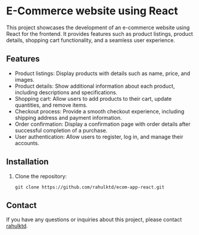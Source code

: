 # E-Commerce website using React

This project showcases the development of an e-commerce website using React for the frontend. It provides features such as product listings, product details, shopping cart functionality, and a seamless user experience.

## Features

- Product listings: Display products with details such as name, price, and images.
- Product details: Show additional information about each product, including descriptions and specifications.
- Shopping cart: Allow users to add products to their cart, update quantities, and remove items.
- Checkout process: Provide a smooth checkout experience, including shipping address and payment information.
- Order confirmation: Display a confirmation page with order details after successful completion of a purchase.
- User authentication: Allow users to register, log in, and manage their accounts.

## Installation

1. Clone the repository:

   ```shell
   git clone https://github.com/rahulktd/ecom-app-react.git

## Contact

If you have any questions or inquiries about this project, please contact [rahulktd](https://github.com/rahulktd/).
